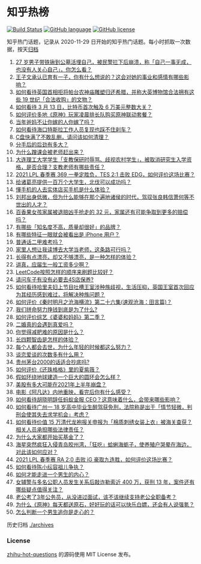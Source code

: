 # 知乎热榜
[![Build Status](https://github.com/ToWeLong/zhihu-hot-questions/workflows/CI/badge.svg)](https://github.com/ToWeLong/zhihu-hot-questions/actions)
[![GitHub language](https://img.shields.io/badge/language-golang-orange.svg)](https://golang.org/)
[![GitHub license](https://img.shields.io/github/license/ToWeLong/zhihu-hot-questions)](https://github.com/ToWeLong/zhihu-hot-questions/blob/main/LICENSE)

知乎热门话题，记录从 2020-11-29 日开始的知乎热门话题。每小时抓取一次数据，按天[归档](./archives)

<!-- BEGIN -->

1. [27 岁男子带铁锹到公墓活埋自己，被民警拦下后崩溃，称「自己一事无成，也没有人关心自己」，你怎么看？](https://www.zhihu.com/question/448895485)
1. [王子文承认已育有一子，你有什么想说的？这会对她的事业和感情有哪些影响？](https://www.zhihu.com/question/449204610)
1. [如何看待英国首相拒将帕台农神庙雕塑归还希腊，并称大英博物馆合法拥有这些 19 世纪「合法收购」的文物？](https://www.zhihu.com/question/449101017)
1. [如何看待 3 月 13 日，比特币首次触及 6 万美元整数大关？](https://www.zhihu.com/question/449150635)
1. [如何评价多地《原神》玩家凌晨排长队购买原神联动套餐？](https://www.zhihu.com/question/449049692)
1. [当年爸妈不让你嫁的人你嫁了吗？](https://www.zhihu.com/question/443594106)
1. [如何看待海口特斯拉工作人员复现也踩不住刹车？](https://www.zhihu.com/question/449227121)
1. [C盘快满了不敢乱删，请问该如何清理？](https://www.zhihu.com/question/379384714)
1. [分手后的后劲有多大？](https://www.zhihu.com/question/440316118)
1. [为什么蹭课会被老师赶出来？](https://www.zhihu.com/question/355822061)
1. [大连理工大学学生「支教保研时辱骂、歧视农村学生」，被取消研究生入学资格，是否合理？支教老师有哪些责任？](https://www.zhihu.com/question/449089292)
1. [2021 LPL 春季赛 369 一拳定胜负，TES 2:1 击败 EDG，如何评价这场比赛？](https://www.zhihu.com/question/449151395)
1. [给诸葛亮提供一百万个大学生，北伐可以成功吗？](https://www.zhihu.com/question/443277138)
1. [懂手机的人去实体店买手机是什么体验？](https://www.zhihu.com/question/442650451)
1. [刘邦出身低微，但为什么能够在那个遍地诸侯的时代，驾驭张良韩信萧何等不世出的人才？](https://www.zhihu.com/question/326411244)
1. [百香果女孩家属被退赔凶手抢走的 32 元，家属还有可能争取到更多的赔偿吗？](https://www.zhihu.com/question/449138131)
1. [有哪些「知名度不高，质量却很好」的品牌？](https://www.zhihu.com/question/35886615)
1. [有哪些特征一眼就会被看出是 iPhone 用户？](https://www.zhihu.com/question/357678200)
1. [普通话二甲难考吗？](https://www.zhihu.com/question/296008893)
1. [家里人想让我读博去大学当老师，这条路可行吗？](https://www.zhihu.com/question/448393868)
1. [长得有点漂亮，却又不够漂亮，是一种怎样的体验？](https://www.zhihu.com/question/64018902)
1. [讲真，应届生一般工资多少啊？](https://www.zhihu.com/question/58570383)
1. [LeetCode按照怎样的顺序来刷题比较好？](https://www.zhihu.com/question/36738189)
1. [请问车子有没有必要去4S店保养?](https://www.zhihu.com/question/430070457)
1. [如何看待哈里夫妇上节目吐槽王室涉种族歧视，生活压抑，英国王室首次回应为其经历感到难过，将解决种族问题？](https://www.zhihu.com/question/448584950)
1. [如何评价《秦时明月之沧海横流》第二十六集(速观沧海：田言篇)？](https://www.zhihu.com/question/448725214)
1. [我们拼命努力挣钱到底是为了什么?](https://www.zhihu.com/question/448291367)
1. [如何评价综艺《婆婆和妈妈》第二季？](https://www.zhihu.com/question/445062065)
1. [二婚真的会遇到真爱吗？](https://www.zhihu.com/question/427960636)
1. [你觉得减肥难的原因是什么？](https://www.zhihu.com/question/444589508)
1. [长四颗智齿是怎样的体验？](https://www.zhihu.com/question/342153420)
1. [每个人都会去世，为什么年轻的时候都这么努力？](https://www.zhihu.com/question/447050330)
1. [谈恋爱谈的次数多有什么用？](https://www.zhihu.com/question/334622048)
1. [贵州茅台2000的话适合抄底吗?](https://www.zhihu.com/question/445691261)
1. [如何评价《还珠格格》里的夏紫薇？](https://www.zhihu.com/question/288060468)
1. [假如环绕地球建造一个巨大的圆环会怎么样？](https://www.zhihu.com/question/268311659)
1. [美股有多大可能在2021年上半年崩盘？](https://www.zhihu.com/question/447024407)
1. [电影《阿凡达》内地重映，看完后你有什么感受？](https://www.zhihu.com/question/448750149)
1. [如何看待胡晓明辞任蚂蚁金服 CEO？这意味着什么，会带来哪些影响？](https://www.zhihu.com/question/448999558)
1. [如何看待广州一 18 岁高中毕业生醉驾获免刑，法院称是出于「情节轻微，判刑会使其失去求学机会」考虑？](https://www.zhihu.com/question/448905232)
1. [如何看待价值 15 万清代龙袍报关申报为「棉质刺绣女装上衣」被海关查获？相关人员承担哪些法律责任？](https://www.zhihu.com/question/448701359)
1. [为什么大家都开始买基金了？](https://www.zhihu.com/question/440302773)
1. [海星突然疯狂入侵青岛胶州湾，「狂吃」蛤蜊海蛎子，使养殖户哭晕在海边，对此该如何应对？](https://www.zhihu.com/question/448899043)
1. [2021 LPL 春季赛 RA 2:0 击败 iG 豪取九连胜，如何评价这场比赛？](https://www.zhihu.com/question/449133536)
1. [如何看待陈小纭容祖儿争执？](https://www.zhihu.com/question/448965863)
1. [如何才能走进一个男生的内心？](https://www.zhihu.com/question/268525772)
1. [女辅警与多名公职人员发生关系后敲诈勒索近 400 万，获刑 13 年，案件还有哪些疑点值得关注？](https://www.zhihu.com/question/448965331)
1. [老公考了3年公务员，从没进过面试，该不该继续支持老公全职备考？](https://www.zhihu.com/question/417796263)
1. [为什么《原神》每天都送原石，好好玩的话可以快乐白嫖，还会有人说强氪？](https://www.zhihu.com/question/442373014)
1. [怎么判断一个男生追你是走心的？](https://www.zhihu.com/question/307685355)

<!-- END -->

历史归档 [./archives](./archives)


### License
[zhihu-hot-questions](https://github.com/towelong/zhihu-hot-questions) 的源码使用 MIT License 发布。
